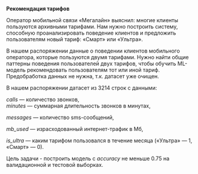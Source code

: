 **Рекомендация тарифов**

Оператор мобильной связи «Мегалайн» выяснил: многие клиенты пользуются архивными тарифами. 
Нам нужно построить систему, способную проанализировать поведение клиентов и предложить пользователям новый тариф: «Смарт» или «Ультра».

В нашем распоряжении данные о поведении клиентов мобильного оператора, которые пользуются двумя тарифами.
Нужно найти общие паттерны поведения пользователей двух тарифов, чтобы обучить ML-модель рекомендовать пользователям тот или иной тариф. 
Предобработка данных не нужна, т.к. датасет уже очищен.

В нашем распоряжении датасет из 3214 строк с данными:

*сalls* — количество звонков,\
*minutes* — суммарная длительность звонков в минутах,

*messages* — количество sms-сообщений,

*mb_used* — израсходованный интернет-трафик в Мб,

*is_ultra* — каким тарифом пользовался в течение месяца («Ультра» — 1, «Смарт» — 0).

Цель задачи - построить модель с *accuracy* не меньше 0.75 на валидационной и тестовой выборках.
